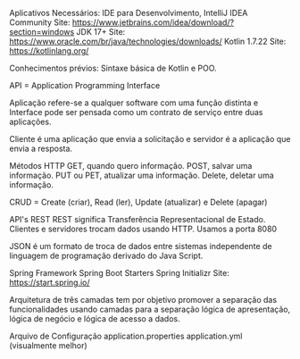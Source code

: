 Aplicativos Necessários:
    IDE para Desenvolvimento, IntelliJ IDEA Community
        Site: https://www.jetbrains.com/idea/download/?section=windows
    JDK 17+
        Site: https://www.oracle.com/br/java/technologies/downloads/
    Kotlin 1.7.22
        Site: https://kotlinlang.org/

Conhecimentos prévios:
    Sintaxe básica de Kotlin e POO.

API = Application Programming Interface

Aplicação refere-se a qualquer software com uma função distinta e Interface pode ser pensada como um contrato de serviço entre duas aplicações.

Cliente é uma aplicação que envia a solicitação e servidor é a aplicação que envia a resposta.

Métodos HTTP
    GET, quando quero informação.
    POST, salvar uma informação.
    PUT ou PET, atualizar uma informação.
    Delete, deletar uma informação.

CRUD = Create (criar), Read (ler), Update (atualizar) e Delete (apagar)

API's REST
    REST significa Transferência Representacional de Estado.
    Clientes e servidores trocam dados usando HTTP.
    Usamos a porta 8080

JSON é um formato de troca de dados entre sistemas independente de linguagem de programação derivado do Java Script.

Spring Framework
    Spring Boot Starters
    Spring Initializr
        Site: https://start.spring.io/

Arquitetura de três camadas tem por objetivo promover a separação das funcionalidades usando camadas para a separação lógica de apresentação, lógica de negócio e lógica de acesso a dados.

Arquivo de Configuração
    application.properties
    application.yml (visualmente melhor)